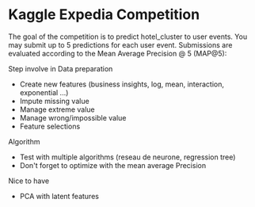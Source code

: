 # Kaggle Expedia Competition

The goal of the competition is to predict hotel_cluster to user events. 
You may submit up to 5 predictions for each user event. 
Submissions are evaluated according to the Mean Average Precision @ 5 (MAP@5):


Step involve in Data preparation
- Create new features (business insights, log, mean, interaction, exponential ...)
- Impute missing value
- Manage extreme value
- Manage wrong/impossible value
- Feature selections

Algorithm 
- Test with multiple algorithms (reseau de neurone, regression tree)
- Don't forget to optimize with the mean average Precision

Nice to have 
- PCA with latent features
